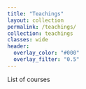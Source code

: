 ```yaml
---
title: "Teachings"
layout: collection
permalink: /teachings/
collection: teachings
classes: wide
header:
  overlay_color: "#000"
  overlay_filter: "0.5"
---
```


List of courses

